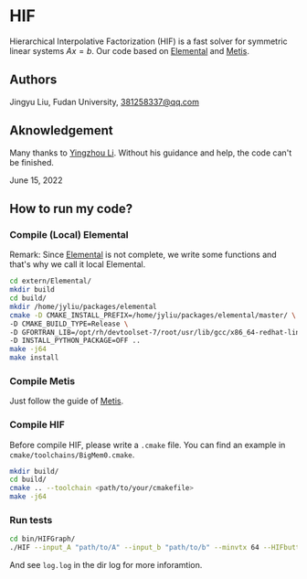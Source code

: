 # HIF

Hierarchical Interpolative Factorization (HIF) is a fast solver for symmetric linear systems $Ax=b$. Our code based on [Elemental](https://github.com/elemental/Elemental) and [Metis](http://glaros.dtc.umn.edu/gkhome/metis/metis/overview).

## Authors

Jingyu Liu, Fudan University, 381258337@qq.com

## Aknowledgement

Many thanks to [Yingzhou Li](https://www.yingzhouli.com/). Without his guidance and help, the code can't be finished.

June 15, 2022

## How to run my code?

### Compile (Local) Elemental

Remark: Since [Elemental](https://github.com/elemental/Elemental) is not complete, we write some functions and that's why we call it local Elemental.

``` bash
cd extern/Elemental/
mkdir build
cd build/
mkdir /home/jyliu/packages/elemental
cmake -D CMAKE_INSTALL_PREFIX=/home/jyliu/packages/elemental/master/ \
-D CMAKE_BUILD_TYPE=Release \
-D GFORTRAN_LIB=/opt/rh/devtoolset-7/root/usr/lib/gcc/x86_64-redhat-linux/7/  \
-D INSTALL_PYTHON_PACKAGE=OFF ..
make -j64
make install
```

### Compile Metis

Just follow the guide of [Metis](http://glaros.dtc.umn.edu/gkhome/metis/metis/overview).

### Compile HIF

Before compile HIF, please write a `.cmake` file. You can find an example in `cmake/toolchains/BigMem0.cmake`.

``` bash
mkdir build/
cd build/
cmake .. --toolchain <path/to/your/cmakefile>
make -j64
```

### Run tests

``` bash
cd bin/HIFGraph/
./HIF --input_A "path/to/A" --input_b "path/to/b" --minvtx 64 --HIFbutton true --tol 1e-3 --logApp true
```

And see `log.log` in the dir log for more inforamtion.

